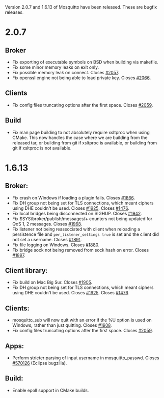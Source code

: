<!--
.. title: Version 2.0.7 released.
.. slug: version-2-0-7-released
.. date: 2021-02-04 10:02:38 UTC
.. tags: Releases
.. category:
.. link:
.. description:
.. type: text
-->

Version 2.0.7 and 1.6.13 of Mosquitto have been released. These are bugfix releases.

# 2.0.7

## Broker
- Fix exporting of executable symbols on BSD when building via makefile.
- Fix some minor memory leaks on exit only.
- Fix possible memory leak on connect. Closes [#2057].
- Fix openssl engine not being able to load private key. Closes [#2066].

## Clients
- Fix config files truncating options after the first space. Closes [#2059].

## Build
- Fix man page building to not absolutely require xsltproc when using CMake.
  This now handles the case where we are building from the released tar, or
  building from git if xsltproc is available, or building from git if xsltproc
  is not available.


# 1.6.13

## Broker:
- Fix crash on Windows if loading a plugin fails. Closes [#1866].
- Fix DH group not being set for TLS connections, which meant ciphers using
  DHE couldn't be used. Closes [#1925]. Closes [#1476].
- Fix local bridges being disconnected on SIGHUP. Closes [#1942].
- Fix $SYS/broker/publish/messages/+ counters not being updated for QoS 1, 2
  messages. Closes [#1968].
- Fix listener not being reassociated with client when reloading a persistence
  file and `per_listener_settings true` is set and the client did not set a
  username. Closes [#1891].
- Fix file logging on Windows. Closes [#1880].
- Fix bridge sock not being removed from sock hash on error. Closes [#1897].

## Client library:
- Fix build on Mac Big Sur. Closes [#1905].
- Fix DH group not being set for TLS connections, which meant ciphers using
  DHE couldn't be used. Closes [#1925]. Closes [#1476].

## Clients:
- mosquitto_sub will now quit with an error if the %U option is used on
  Windows, rather than just quitting. Closes [#1908].
- Fix config files truncating options after the first space. Closes [#2059].

## Apps:
- Perform stricter parsing of input username in mosquitto_passwd. Closes
  [#570126] (Eclipse bugzilla).

## Build:
- Enable epoll support in CMake builds.

[#1476]: https://github.com/eclipse/mosquitto/issues/1476
[#1866]: https://github.com/eclipse/mosquitto/issues/1866
[#1880]: https://github.com/eclipse/mosquitto/issues/1880
[#1891]: https://github.com/eclipse/mosquitto/issues/1891
[#1897]: https://github.com/eclipse/mosquitto/issues/1897
[#1905]: https://github.com/eclipse/mosquitto/issues/1905
[#1908]: https://github.com/eclipse/mosquitto/issues/1908
[#1925]: https://github.com/eclipse/mosquitto/issues/1925
[#1942]: https://github.com/eclipse/mosquitto/issues/1942
[#1968]: https://github.com/eclipse/mosquitto/issues/1968
[#2057]: https://github.com/eclipse/mosquitto/issues/2057
[#2059]: https://github.com/eclipse/mosquitto/issues/2059
[#2066]: https://github.com/eclipse/mosquitto/issues/2066
[#570126]: https://bugs.eclipse.org/bugs/show_bug.cgi?id=570126
